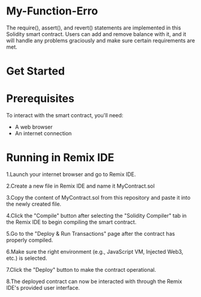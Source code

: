 # My-Function-Erro
The require(), assert(), and revert() statements are implemented in this Solidity smart contract. Users can add and remove balance with it, and it will handle any problems graciously and make sure certain requirements are met.

# Get Started 

# Prerequisites
To interact with the smart contract, you'll need:

* A web browser
* An internet connection
# Running in Remix IDE

1.Launch your internet browser and go to  Remix IDE.

2.Create a new file in Remix IDE and name it MyContract.sol

3.Copy the content of MyContract.sol from this repository and paste it into the newly created file.



     





4.Click the "Compile" button after selecting the "Solidity Compiler" tab in the Remix IDE to begin compiling the smart contract.

5.Go to the "Deploy & Run Transactions" page after the contract has properly compiled.

6.Make sure the right environment (e.g., JavaScript VM, Injected Web3, etc.) is selected.

7.Click the "Deploy" button to make the contract operational.

8.The deployed contract can now be interacted with through the Remix IDE's provided user interface.

